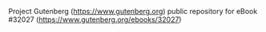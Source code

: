 Project Gutenberg (https://www.gutenberg.org) public repository for eBook #32027 (https://www.gutenberg.org/ebooks/32027)
